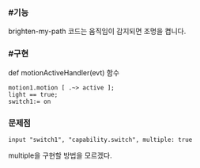 <h3>#기능</h3>
brighten-my-path 코드는 움직임이 감지되면 조명을 켭니다.

<h3>#구현</h3>
def motionActiveHandler(evt) 함수

```
motion1.motion [ .~> active ];
light == true;
switch1:= on
```

<h3>문제점</h3>

```
input "switch1", "capability.switch", multiple: true
```

multiple을 구현할 방법을 모르겠다.
